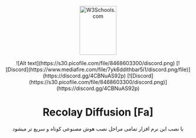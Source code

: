 <!DOCTYPE html>
<html>
<body>
<div align="center">
<p><a href="https://www.w3schools.com">
<img src="w3html.gif" alt="W3Schools.com" width="100" height="132">
</a></p>
![Alt text](https://s30.picofile.com/file/8468603300/discord.png)
  [![Discord](https://www.mediafire.com/file/7yk6ddithbar5i1/discord.png/file)](https://discord.gg/4CBNuAS92p)
[![Discord](https://s30.picofile.com/file/8468603300/discord.png)](https://discord.gg/4CBNuAS92p)
</body>
</html>







# Recolay Diffusion [Fa]
با نصب این نرم افزار تمامی مراحل نصب هوش مصنوعی کوتاه و سریع تر میشود 

